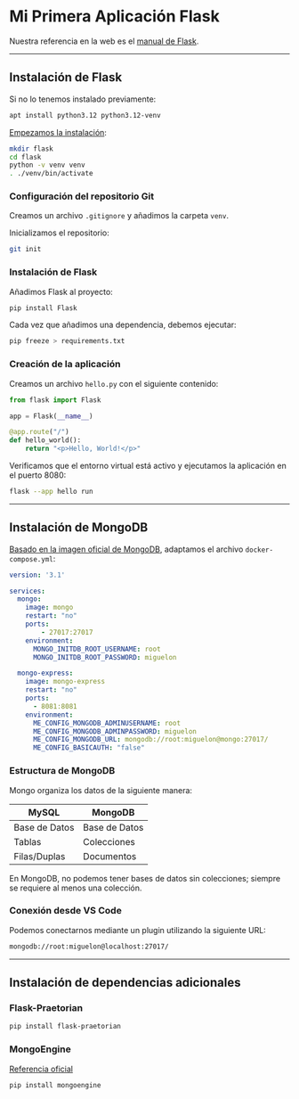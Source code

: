# Mi Primera Aplicación Flask

Nuestra referencia en la web es el [manual de Flask](https://flask.palletsprojects.com/en/stable/).

---

## Instalación de Flask

Si no lo tenemos instalado previamente:
```bash
apt install python3.12 python3.12-venv
```

[Empezamos la instalación](https://flask-praetorian.readthedocs.io/en/latest/quickstart.html#requirements):
```bash
mkdir flask
cd flask
python -v venv venv
. ./venv/bin/activate
```

### Configuración del repositorio Git

Creamos un archivo `.gitignore` y añadimos la carpeta `venv`.

Inicializamos el repositorio:
```bash
git init
```

### Instalación de Flask

Añadimos Flask al proyecto:
```bash
pip install Flask
```

Cada vez que añadimos una dependencia, debemos ejecutar:
```bash
pip freeze > requirements.txt
```

### Creación de la aplicación

Creamos un archivo `hello.py` con el siguiente contenido:
```python
from flask import Flask

app = Flask(__name__)

@app.route("/")
def hello_world():
    return "<p>Hello, World!</p>"
```

Verificamos que el entorno virtual está activo y ejecutamos la aplicación en el puerto 8080:
```bash
flask --app hello run
```

---

## Instalación de MongoDB

[Basado en la imagen oficial de MongoDB](https://hub.docker.com/_/mongo), adaptamos el archivo `docker-compose.yml`:
```yaml
version: '3.1'

services:
  mongo:
    image: mongo
    restart: "no"
    ports:
        - 27017:27017
    environment:
      MONGO_INITDB_ROOT_USERNAME: root
      MONGO_INITDB_ROOT_PASSWORD: miguelon

  mongo-express:
    image: mongo-express
    restart: "no"
    ports:
      - 8081:8081
    environment:
      ME_CONFIG_MONGODB_ADMINUSERNAME: root
      ME_CONFIG_MONGODB_ADMINPASSWORD: miguelon
      ME_CONFIG_MONGODB_URL: mongodb://root:miguelon@mongo:27017/
      ME_CONFIG_BASICAUTH: "false"
```

### Estructura de MongoDB
Mongo organiza los datos de la siguiente manera:

| MySQL           | MongoDB      |
|----------------|-------------|
| Base de Datos  | Base de Datos |
| Tablas         | Colecciones  |
| Filas/Duplas   | Documentos   |

En MongoDB, no podemos tener bases de datos sin colecciones; siempre se requiere al menos una colección.

### Conexión desde VS Code
Podemos conectarnos mediante un plugin utilizando la siguiente URL:
```txt
mongodb://root:miguelon@localhost:27017/
```

---

## Instalación de dependencias adicionales

### Flask-Praetorian
```bash
pip install flask-praetorian
```

### MongoEngine
[Referencia oficial](https://docs.mongoengine.org/)
```bash
pip install mongoengine
```

